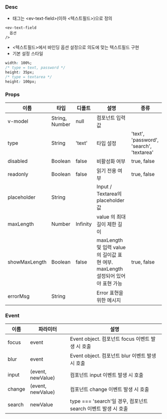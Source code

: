 ### Desc
- 태그는 &lt;ev-text-field&gt;(이하 <텍스트필드>)으로 정의

```
<ev-text-field
  옵션
/>
```
- <텍스트필드>에서 바인딩 옵션 설정으로 의도에 맞는 텍스트필드 구현
- 기본 설정 스타일
```css
width: 100%;
/* type = text, password */
height: 35px;
/* type = textarea */
height: 100px;
```
 

### Props

| 이름 | 타입 | 디폴트 | 설명 | 종류 |
| --- | ---- | ----- | ---- | --- |
| v-model | String, Number | null | 컴포넌트 입력 값 | |
| type | String | 'text' | 타입 설정 | 'text', 'password', 'search', 'textarea' |
| disabled | Boolean | false | 비활성화 여부 | true, false |
| readonly | Boolean | false | 읽기 전용 여부 | true, false |
| placeholder | String | | Input / Textarea의 placeholder 값 | |
| maxLength | Number | Infinity | value 의 최대길이 제한 길이 | |
| showMaxLength | Boolean | false | maxLength 및 입력 value의 길이값 표현 여부. maxLength 설정되어 있어야 표현 가능 | true, false |
| errorMsg | String | | Error 표현을 위한 메시지 |  |

### Event

 | 이름 | 파라미터 | 설명 |
 | ---- | ------- | ---- |
 | focus | event | Event object. 컴포넌트 focus 이벤트 발생 시 호출 |
 | blur | event | Event object. 컴포넌트 blur 이벤트 발생 시 호출 |
 | input | (event, newValue) | 컴포넌트 input 이벤트 발생 시 호출 |
 | change | (event, newValue) | 컴포넌트 change 이벤트 발생 시 호출 |
 | search | newValue | type === 'search'일 경우, 컴포넌트 search 이벤트 발생 시 호출 |
